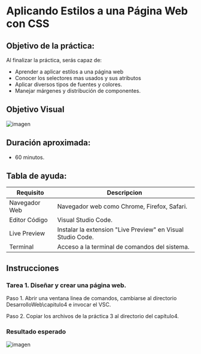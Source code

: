 # Aplicando Estilos a una Página Web con CSS

## Objetivo de la práctica:
Al finalizar la práctica, serás capaz de:
- Aprender a aplicar estilos a una página web
- Conocer los selectores mas usados y sus atributos
- Aplicar diversos tipos de fuentes y colores.
- Manejar márgenes y distribución de componentes.

## Objetivo Visual 
![imagen](../imagenes/capitulo4/objetivo_visual.png)

## Duración aproximada:
- 60 minutos.

## Tabla de ayuda:
| Requisito | Descripcion|
| --- | --- |
| Navegador Web | Navegador web como Chrome, Firefox, Safari. |
| Editor Código | Visual Studio Code. |
| Live Preview | Instalar la extension "Live Preview" en Visual Studio Code. |
| Terminal | Acceso a la terminal de comandos del sistema. |

## Instrucciones 

### Tarea 1. Diseñar y crear una página web.
Paso 1. Abrir una ventana linea de comandos, cambiarse al directorio DesarrolloWeb\capitulo4 e invocar el VSC.

Paso 2. Copiar los archivos de la práctica 3 al directorio del capítulo4.


    
### Resultado esperado

![imagen](../imagenes/capitulo4/objetivo_visual.png)


